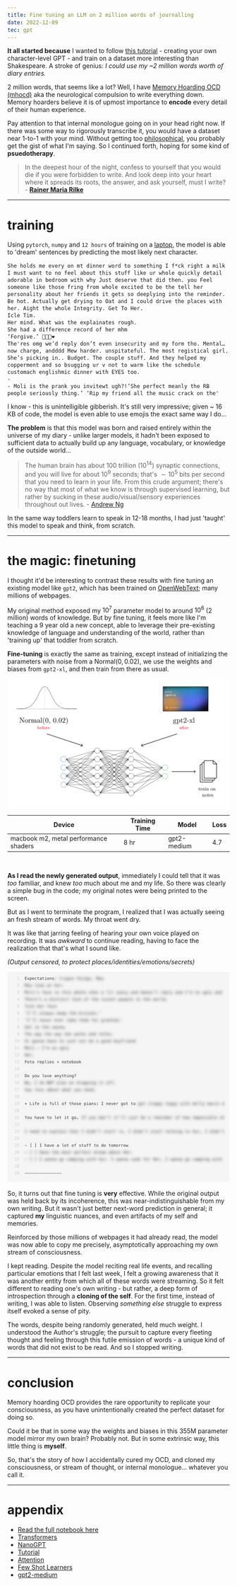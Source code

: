 ```yaml
---
title: Fine tuning an LLM on 2 million words of journalling
date: 2022-12-09
tec: gpt
---
```

**It all started because** I wanted to follow [this tutorial](https://youtu.be/kCc8FmEb1nY) - creating your own character-level GPT - and train on a dataset more interesting than Shakespeare. A stroke of genius: *I could use my \~2 million words worth of diary entries.* 

2 million words, that seems like a lot? Well, I have [Memory Hoarding OCD (mhocd)](https://ocdla.com/memory-hoarding-obsessive-compulsive-disorder-ocd-1964#:~:text=Memory%20hoarding%20is%20a%20mental,is%20at%20a%20later%20date.) aka the neurological compulsion to write everything down. Memory hoarders believe it is of upmost importance to **encode** every detail of their human experience. 

Pay attention to that internal monologue going on in your head right now. If there was some way to rigorously transcribe it, you would have a dataset near 1-to-1 with your mind. Without getting too [philosophical](https://en.wikipedia.org/wiki/Qualia), you probably get the gist of what I'm saying. So I continued forth, hoping for some kind of **psuedotherapy**. 

> In the deepest hour of the night, confess to yourself that you would die if you were forbidden to write. And look deep into your heart where it spreads its roots, the answer, and ask yourself, must I write? - **[Rainer Maria Rilke](https://en.wikipedia.org/wiki/Letters_to_a_Young_Poet)**


---

# training

Using `pytorch`, `numpy` and `12 hours` of training on a [laptop](https://www.techradar.com/reviews/razer-blade-2019-review), the model is able to 'dream' sentences by predicting the most likely next character.

```text
She holds me every on mt dinner word to something I f*ck right a milk I must want to no feel about this stuff like ur whole quickly detail adorable in bedroom with why Just deserve that did then. you Feel someone like those fring from whole excited to be the tell her personality about her friends it gets so deeplying into the reminder. Be hot. Actually get drying to Oat and I could drive the places with her. Aight the whole Integrity. Get To Her. 
Icle Tim. 
Her mind. What was the explainates rough. 
She had a difference record of her mhm
‘Forgive.’ 🙏🙏🙏❤️
The'res omg we’d reply don’t even insecurity and my form tho. Mental… now charge, andddd Mew harder. unspitateful. The most registical girl. She’s picking in.. Budget. The couple stuff. And they helped my copperment and so bsugging ur v not to warm like the schedule customach englishmic dinner with EYES too.
- 
- Moli is the prank you invitewt ugh?!‘She perfect meanly the RB people seriously thing.’ ‘Rip my friend all the music crack on the'
```

I know - this is unintelligible gibberish. It's still very impressive; given \~ 16 KB of code, the model is even able to use emojis the exact same way I do...

**The problem** is that this model was born and raised entirely within the universe of my diary - unlike larger models, it hadn't been exposed to sufficient data to actually build up any language, vocabulary, or knowledge of the outside world...

> The human brain has about 100 trillion ($10^{14}$) synaptic connections, and you will live for about $10^9$ seconds; that's $\sim 10^5$ bits per second that you need to learn in your life. From this crude argument; there's no way that most of what we know is through supervised learning, but rather by sucking in these audio/visual/sensory experiences throughout out lives. - [Andrew Ng](https://youtu.be/0jspaMLxBig?si=8mskSH8FpxGPez2T&t=1438)

In the same way toddlers learn to speak in 12-18 months, I had just 'taught' this model to speak and think, from scratch. 

---
# the magic: finetuning 

I thought it'd be interesting to contrast these results with fine tuning an existing model like `gpt2`, which has been trained on [OpenWebText](https://openwebtext2.readthedocs.io/en/latest/); many millions of webpages. 

My original method exposed my $10^7$ parameter model to around $10^6$ (2 million) words of knowledge. But by fine tuning, it feels more like I'm teaching a 9 year old a new concept, able to leverage their pre-existing knowledge of language and understanding of the world, rather than 'training up' that toddler from scratch.  

**Fine-tuning** is exactly the same as training, except instead of initializing the parameters with noise from a $\text{Normal}(0, 0.02)$, we use the weights and biases from `gpt2-xl`, and then train from there as usual. 

![](/images/gp2-xl2.png)



| Device | Training Time | Model | Loss |
| ---- | ---- | ---- | ---- |
| macbook m2, metal performance shaders | 8 hr | gpt2-medium | 4.7 |

<br>

**As I read the newly generated output**, immediately I could tell that it was *too* familiar, and knew *too* much about me and my life. So there was clearly a simple bug in the code; my original notes were being printed to the screen. 

But as I went to terminate the program, I realized that I was actually seeing an fresh stream of words. My throat went dry. 

It was like that jarring feeling of hearing your own voice played on recording. It was *awkward* to continue reading, having to face the realization that that's what I sound like. 

*(Output censored, to protect places/identities/emotions/secrets)*

![](/images/gpt2-output.png)

So, it turns out that fine tuning is **very** effective. While the original output was held back by its incoherence, this was near-indistinguishable from my own writing. But it wasn't just better next-word prediction in general; it captured **my** linguistic nuances, and even artifacts of my self and memories. 

Reinforced by those millions of webpages it had already read, the model was now able to copy me precisely, asymptotically approaching my own stream of consciousness. 

I kept reading. Despite the model reciting real life events, and recalling particular emotions that I felt last week, I felt a growing awareness that it was another entity from which all of these words were streaming. So it felt different to reading one's own writing - but rather, a deep form of introspection through a **cloning of the self**. For the first time, instead of writing, I was able to listen. Observing *something else* struggle to express itself evoked a sense of pity. 

The words, despite being randomly generated, held much weight. I understood the Author's struggle; the pursuit to capture every fleeting thought and feeling through this futile emission of words - a unique kind of words that did not exist to be read. And so I stopped writing.

---
# conclusion 

Memory hoarding OCD provides the rare opportunity to replicate your consciousness, as you have unintentionally created the perfect dataset for doing so. 

Could it be that in some way the weights and biases in this 355M parameter model mirror my own brain? Probably not. But in some extrinsic way, this little thing is **myself**. 

So, that's the story of how I accidentally cured my OCD, and cloned my consciousness, or stream of thought, or internal monologue... whatever you call it. 

---
# appendix

- [Read the full notebook here](https://github.com/jl33-ai/diary-gpt/blob/main/gpt-project-notebook.ipynb)
- [Transformers](https://medium.com/inside-machine-learning/what-is-a-transformer-d07dd1fbec04) 
- [NanoGPT](https://github.com/karpathy/nanoGPT)
- [Tutorial](https://youtu.be/kCc8FmEb1nY) 
- [Attention](https://arxiv.org/abs/1706.03762)
- [Few Shot Learners](https://arxiv.org/abs/2005.14165)
- [gpt2-medium](https://huggingface.co/gpt2-medium)

